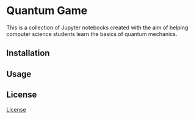 # Quantum Game
This is a collection of Jupyter notebooks created with the aim of helping computer science students learn the basics of quantum mechanics.

## Installation

## Usage

## License
[License](./LICENSE.txt)